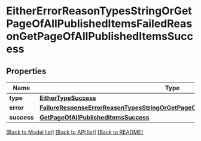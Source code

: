 # EitherErrorReasonTypesStringOrGetPageOfAllPublishedItemsFailedReasonGetPageOfAllPublishedItemsSuccess

## Properties
Name | Type | Description | Notes
------------ | ------------- | ------------- | -------------
**type** | [**EitherTypeSuccess**](EitherTypeSuccess.md) |  | 
**error** | [**FailureResponseErrorReasonTypesStringOrGetPageOfAllPublishedItemsFailedReasonError**](FailureResponseErrorReasonTypesStringOrGetPageOfAllPublishedItemsFailedReasonError.md) |  | 
**success** | [**GetPageOfAllPublishedItemsSuccess**](GetPageOfAllPublishedItemsSuccess.md) |  | 

[[Back to Model list]](../README.md#documentation-for-models) [[Back to API list]](../README.md#documentation-for-api-endpoints) [[Back to README]](../README.md)


